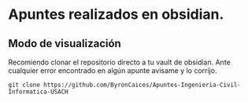 
# Apuntes realizados en obsidian.

## Modo de visualización
Recomiendo clonar el repositorio directo a tu vault de obsidian.
Ante cualquier error encontrado en algún apunte avisame y lo corríjo.

``
git clone https://github.com/ByronCaices/Apuntes-Ingenieria-Civil-Informatica-USACH
``
